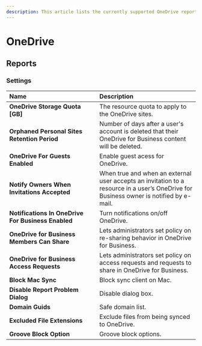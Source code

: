 ```yaml
---
description: This article lists the currently supported OneDrive reports with all of the properties that SysKit Trace loads.
---
```


# OneDrive

## Reports

### Settings

| Name | Description |
| :--- | :--- |
| **OneDrive Storage Quota \[GB\]** | The resource quota to apply to the OneDrive sites. |
| **Orphaned Personal Sites Retention Period** | Number of days after a user's account is deleted that their OneDrive for Business content will be deleted. |
| **OneDrive For Guests Enabled** | Enable guest acess for OneDrive. |
| **Notify Owners When Invitations Accepted** | When true and when an external user accepts an invitation to a resource in a user’s OneDrive for Business owner is notified by e-mail. |
| **Notifications In OneDrive For Business Enabled** | Turn notifications on/off OneDrive. |
| **OneDrive for Business Members Can Share** | Lets administrators set policy on re-sharing behavior in OneDrive for Business. |
| **OneDrive for Business Access Requests** | Lets administrators set policy on access requests and requests to share in OneDrive for Business. |
| **Block Mac Sync** | Block sync client on Mac. |
| **Disable Report Problem Dialog** | Disable dialog box. |
| **Domain Guids** | Safe domain list. |
| **Excluded File Extensions** | Exclude files from being synced to OneDrive. |
| **Groove Block Option** | Groove block options. |

